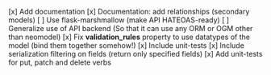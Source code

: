 [x] Add documentation
[x] Documentation: add relationships (secondary models)
[ ] Use flask-marshmallow (make API HATEOAS-ready)
[ ] Generalize use of API backend (So that it can use any ORM or OGM other than neomodel)
[x] Fix __validation_rules__ property to use datatypes of the model (bind them together somehow!)
[x] Include unit-tests
[x] Include serialization filtering on fields (return only specified fields)
[x] Add unit-tests for put, patch and delete verbs
